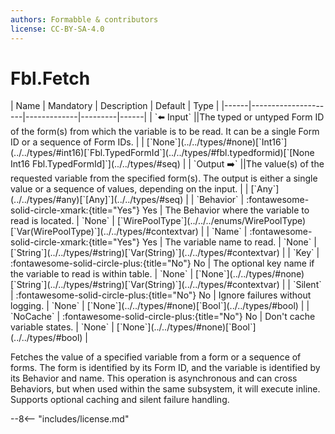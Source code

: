 ```yaml
---
authors: Formabble & contributors
license: CC-BY-SA-4.0
---
```



# Fbl.Fetch

<div class="sh-parameters" markdown="1">
| Name | Mandatory | Description | Default | Type |
|------|---------------------|-------------|---------|------|
| `⬅️ Input` ||The typed or untyped Form ID of the form(s) from which the variable is to be read. It can be a single Form ID or a sequence of Form IDs. | | [`None`](../../types/#none)[`Int16`](../../types/#int16)[`Fbl.TypedFormId`](../../types/#fbl.typedformid)[`[None Int16 Fbl.TypedFormId]`](../../types/#seq) |
| `Output ➡️` ||The value(s) of the requested variable from the specified form(s). The output is either a single value or a sequence of values, depending on the input. | | [`Any`](../../types/#any)[`[Any]`](../../types/#seq) |
| `Behavior` | :fontawesome-solid-circle-xmark:{title="Yes"} Yes  | The Behavior where the variable to read is located. | `None` | [`WirePoolType`](../../../enums/WirePoolType)[`Var(WirePoolType)`](../../types/#contextvar) |
| `Name` | :fontawesome-solid-circle-xmark:{title="Yes"} Yes  | The variable name to read. | `None` | [`String`](../../types/#string)[`Var(String)`](../../types/#contextvar) |
| `Key` | :fontawesome-solid-circle-plus:{title="No"} No  | The optional key name if the variable to read is within table. | `None` | [`None`](../../types/#none)[`String`](../../types/#string)[`Var(String)`](../../types/#contextvar) |
| `Silent` | :fontawesome-solid-circle-plus:{title="No"} No  | Ignore failures without logging. | `None` | [`None`](../../types/#none)[`Bool`](../../types/#bool) |
| `NoCache` | :fontawesome-solid-circle-plus:{title="No"} No  | Don't cache variable states. | `None` | [`None`](../../types/#none)[`Bool`](../../types/#bool) |

</div>

Fetches the value of a specified variable from a form or a sequence of forms. The form is identified by its Form ID, and the variable is identified by its Behavior and name. This operation is asynchronous and can cross Behaviors, but when used within the same subsystem, it will execute inline. Supports optional caching and silent failure handling.

--8<-- "includes/license.md"

